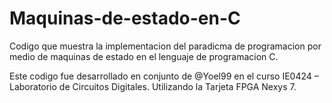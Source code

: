 # Maquinas-de-estado-en-C

Codigo que muestra la implementacion del paradicma de programacion por medio de maquinas de estado en el lenguaje de programacion C. 

Este codigo fue desarrollado en conjunto de @Yoel99 en el curso IE0424 – Laboratorio de Circuitos Digitales. Utilizando la Tarjeta
FPGA Nexys 7.
